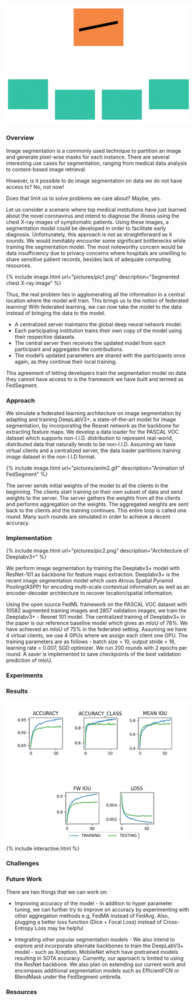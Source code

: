 ![Image](pictures/anim1.gif)

### Overview

Image segmentation is a commonly used technique to partition an image and generate pixel-wise masks for each instance. There are several interesting use cases for segmentation, ranging from medical data analysis to content-based image retrieval. 

However, is it possible to do image segmentation on data we do not have access to?
No, not now! 

Does that limit us to solve problems we care about?
Maybe, yes. 

Let us consider a scenario where top medical institutions have just learned about the novel coronavirus and intend to diagnose the illness using the chest X-ray images of symptomatic patients. Using these images, a segmentation model could be developed in order to facilitate early diagnosis. Unfortunately, this approach is not as straightforward as it sounds. We would inevitably encounter some significant bottlenecks while training the segmentation model. The most noteworthy concern would be data insufficiency due to privacy concerns where hospitals are unwilling to share sensitive patient records, besides lack of adequate computing resources. 

<!-- ![Image](pictures/pic1.png) -->

{% include image.html url="pictures/pic1.png" description="Segmented chest X-ray image" %}

Thus, the real problem lies in agglomerating all the information in a central location where the model will train. This brings us to the notion of federated learning! With federated learning, we can now take the model to the data instead of bringing the data to the model. 

- A centralized server maintains the global deep neural network model. 
- Each participating institution trains their own copy of the model using their respective datasets. 
- The central server then receives the updated model from each participant and aggregates the contributions.
- The model’s updated parameters are shared with the participants once again, as they continue their local training. 


This agreement of letting developers train the segmentation model on data they cannot have access to is the framework we have built and termed as FedSegment. 


### Approach

We simulate a federated learning architecture on image segmentation by adapting and training DeepLabV3+, a state-of-the-art model for image segmentation, by incorporating the Resnet network as the backbone for extracting feature maps. We develop a data loader for the PASCAL VOC dataset which supports non-I.I.D. distribution to represent real-world, distributed data that naturally tends to be non-I.I.D. Assuming we have virtual clients and a centralized server, the data loader partitions training image dataset in the non-I.I.D format. 

<!-- ![Image](pictures/anim2.gif) -->
{% include image.html url="pictures/anim2.gif" description="Animation of FedSegment" %}


The server sends initial weights of the model to all the clients in the beginning. The clients start training on their own subset of data and send weights to the server. The server gathers the weights from all the clients and performs aggregation on the weights. The aggregated weights are sent back to the clients and the training continues. This entire loop is called one round. Many such rounds are simulated in order to achieve a decent accuracy. 


### Implementation

<!-- ![Image](pictures/pic2.png) -->
{% include image.html url="pictures/pic2.png" description="Architecture of Deeplabv3+" %}


We perform image segmentation by training the Deeplabv3+ model with ResNet-101 as backbone for feature maps extraction. Deeplabv3+ is the recent image segmentation model which uses Atrous Spatial Pyramid Pooling(ASPP) for encoding multi-scale contextual information as well as an encoder-decoder architecture to recover location/spatial information. 

Using the open source FedML framework on the PASCAL VOC dataset with 10582 augmented training images and 2857 validation images, we train the Deeplabv3+ - Resnet 101 model. The centralized training of Deeplabv3+ in the paper is our reference baseline model which gives an mIoU of 78%. We have achieved an mIoU of 75% in the federated setting. Assuming we have 4 virtual clients, we use 4 GPUs where we assign each client one GPU. The training parameters are as follows - batch size = 10, output stride = 16, learning rate  = 0.007, SGD optimizer. We run 200 rounds with 2 epochs per round.  A saver is implemented to save checkpoints of the best validation prediction of mIoU.


### Experiments

### Results

![Image](pictures/deepLab_resnet_pascal_c4b10_l007_e2r200_saver.png)

{% include interactive.html %}



### Challenges

### Future Work

There are two things that we can work on:
 - Improving accuracy of the model - In addition to hyper parameter tuning, we can further try to improve on accuracy by experimenting with other aggregation methods e.g, FedMA instead of FedAvg. Also, plugging a better loss function (Dice + Focal Loss) instead of Cross-Entropy Loss may be helpful

- Integrating other popular segmentation models - We also intend to explore and incorporate alternate backbones to train the DeepLabV3+ model - such as Xception, MobileNet which have pretrained models resulting in SOTA accuracy. Currently, our approach is limited to using the ResNet backbone. We also plan on extending our current work and encompass additional segmentation models such as EfficientFCN or BlendMask under the FedSegment umbrella.


### Resources








